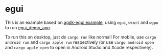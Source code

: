 # egui

This is an example based on
[agdk-egui example](https://github.com/rust-mobile/rust-android-examples), using
`egui`, `winit` and `wgpu` to run
[egui_demo_app](https://github.com/emilk/egui/tree/master/egui_demo_app).

To run this on desktop, just do `cargo run` like normal! For mobile, use
`cargo android run` and `cargo apple run` respectively (or use
`cargo android open` and `cargo apple open` to open in Android Studio and Xcode
respectively).
